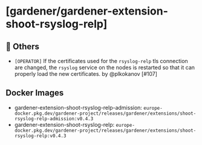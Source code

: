 # [gardener/gardener-extension-shoot-rsyslog-relp]

## 🏃 Others

- `[OPERATOR]` If the certificates used for the `rsyslog-relp` tls connection are changed, the `rsyslog` service on the nodes is restarted so that it can properly load the new certificates. by @plkokanov [#107]

## Docker Images
- gardener-extension-shoot-rsyslog-relp-admission: `europe-docker.pkg.dev/gardener-project/releases/gardener/extensions/shoot-rsyslog-relp-admission:v0.4.3`
- gardener-extension-shoot-rsyslog-relp: `europe-docker.pkg.dev/gardener-project/releases/gardener/extensions/shoot-rsyslog-relp:v0.4.3`
